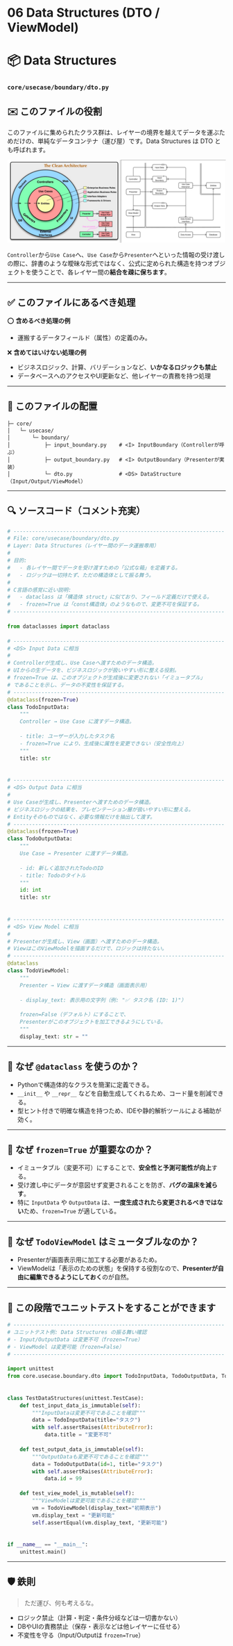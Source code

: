 # 06 Data Structures (DTO / ViewModel)

# 📦 Data Structures
### `core/usecase/boundary/dto.py`

## ✉️ このファイルの役割

このファイルに集められたクラス群は、レイヤーの境界を越えてデータを運ぶためだけの、単純なデータコンテナ（運び屋）です。Data Structures は DTO とも呼ばれます。

![クリーンアーキテクチャ](../クリーンアーキテクチャ.png)

`Controller`から`Use Case`へ、`Use Case`から`Presenter`へといった情報の受け渡しの際に、辞書のような曖昧な形式ではなく、公式に定められた構造を持つオブジェクトを使うことで、各レイヤー間の**結合を疎に保ちます**。

---

## ✅ このファイルにあるべき処理

⭕️ **含めるべき処理の例**

* 運搬するデータフィールド（属性）の定義のみ。

❌ **含めてはいけない処理の例**

* ビジネスロジック、計算、バリデーションなど、**いかなるロジックも禁止**
* データベースへのアクセスやUI更新など、他レイヤーの責務を持つ処理

---

## 📁 このファイルの配置

```
├─ core/
│   └─ usecase/
│       └─ boundary/
│           ├─ input_boundary.py    # <I> InputBoundary（Controllerが呼ぶ）
│           ├─ output_boundary.py   # <I> OutputBoundary（Presenterが実装）
│           └─ dto.py               # <DS> DataStructure（Input/Output/ViewModel）
```

---

## 🔍 ソースコード（コメント充実）

```python
# --------------------------------------------------------------------
# File: core/usecase/boundary/dto.py
# Layer: Data Structures（レイヤー間のデータ運搬専用）
#
# 目的:
#   - 各レイヤー間でデータを受け渡すための「公式な箱」を定義する。
#   - ロジックは一切持たず、ただの構造体として振る舞う。
#
# C言語の感覚に近い説明:
#   - dataclass は「構造体 struct」に似ており、フィールド定義だけで使える。
#   - frozen=True は「const構造体」のようなもので、変更不可を保証する。
# --------------------------------------------------------------------

from dataclasses import dataclass

# --------------------------------------------------------------------
# <DS> Input Data に相当
#
# Controllerが生成し、Use Caseへ渡すためのデータ構造。
# UIからの生データを、ビジネスロジックが扱いやすい形に整える役割。
# frozen=True は、このオブジェクトが生成後に変更されない「イミュータブル」
# であることを示し、データの不変性を保証する。
# --------------------------------------------------------------------
@dataclass(frozen=True)
class TodoInputData:
    """
    Controller → Use Case に渡すデータ構造。

    - title: ユーザーが入力したタスク名
    - frozen=True により、生成後に属性を変更できない（安全性向上）
    """
    title: str


# --------------------------------------------------------------------
# <DS> Output Data に相当
#
# Use Caseが生成し、Presenterへ渡すためのデータ構造。
# ビジネスロジックの結果を、プレゼンテーション層が扱いやすい形に整える。
# Entityそのものではなく、必要な情報だけを抽出して渡す。
# --------------------------------------------------------------------
@dataclass(frozen=True)
class TodoOutputData:
    """
    Use Case → Presenter に渡すデータ構造。

    - id: 新しく追加されたTodoのID
    - title: Todoのタイトル
    """
    id: int
    title: str


# --------------------------------------------------------------------
# <DS> View Model に相当
#
# Presenterが生成し、View（画面）へ渡すためのデータ構造。
# ViewはこのViewModelを描画するだけで、ロジックは持たない。
# --------------------------------------------------------------------
@dataclass
class TodoViewModel:
    """
    Presenter → View に渡すデータ構造（画面表示用）

    - display_text: 表示用の文字列（例: "✅ タスク名 (ID: 1)"）

    frozen=False（デフォルト）にすることで、
    Presenterがこのオブジェクトを加工できるようにしている。
    """
    display_text: str = ""
```

---

## 🧩 なぜ `@dataclass` を使うのか？

* Pythonで構造体的なクラスを簡潔に定義できる。
* `__init__` や `__repr__` などを自動生成してくれるため、コード量を削減できる。
* 型ヒント付きで明確な構造を持つため、IDEや静的解析ツールによる補助が効く。

---

## 🔐 なぜ `frozen=True` が重要なのか？

* イミュータブル（変更不可）にすることで、**安全性と予測可能性が向上**する。
* 受け渡し中にデータが意図せず変更されることを防ぎ、**バグの温床を減らす**。
* 特に `InputData` や `OutputData` は、**一度生成されたら変更されるべきではない**ため、`frozen=True` が適している。

---

## 🔄 なぜ `TodoViewModel` はミュータブルなのか？

* Presenterが画面表示用に加工する必要があるため。
* ViewModelは「表示のための状態」を保持する役割なので、**Presenterが自由に編集できるようにしておく**のが自然。

---

## 🧪 この段階でユニットテストをすることができます

```python
# --------------------------------------------------------------------
# ユニットテスト例: Data Structures の振る舞い確認
# - Input/OutputData は変更不可（frozen=True）
# - ViewModel は変更可能（frozen=False）
# --------------------------------------------------------------------

import unittest
from core.usecase.boundary.dto import TodoInputData, TodoOutputData, TodoViewModel


class TestDataStructures(unittest.TestCase):
    def test_input_data_is_immutable(self):
        """InputDataは変更不可であることを確認"""
        data = TodoInputData(title="タスク")
        with self.assertRaises(AttributeError):
            data.title = "変更不可"

    def test_output_data_is_immutable(self):
        """OutputDataも変更不可であることを確認"""
        data = TodoOutputData(id=1, title="タスク")
        with self.assertRaises(AttributeError):
            data.id = 99

    def test_view_model_is_mutable(self):
        """ViewModelは変更可能であることを確認"""
        vm = TodoViewModel(display_text="初期表示")
        vm.display_text = "更新可能"
        self.assertEqual(vm.display_text, "更新可能")


if __name__ == "__main__":
    unittest.main()
```

---

## 🛡 鉄則

> ただ運び、何も考えるな。

* ロジック禁止（計算・判定・条件分岐などは一切書かない）
* DBやUIの責務禁止（保存・表示などは他レイヤーに任せる）
* 不変性を守る（Input/Outputは `frozen=True`）
